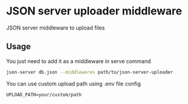 # JSON server uploader middleware

JSON server middleware to upload files

## Usage

You just need to add it as a middleware in serve command
```bash
json-server db.json --middlewares path/to/json-server-uploader
```

You can use custom upload path using .env file config
```
UPLOAD_PATH=your/custom/path
```
